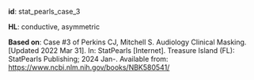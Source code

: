__id__: stat_pearls_case_3

__HL__: conductive, asymmetric

__Based on__: Case #3 of Perkins CJ, Mitchell S. Audiology Clinical Masking. [Updated 2022 Mar 31]. In: StatPearls [Internet]. Treasure Island (FL): StatPearls Publishing; 2024 Jan-. Available from: https://www.ncbi.nlm.nih.gov/books/NBK580541/
